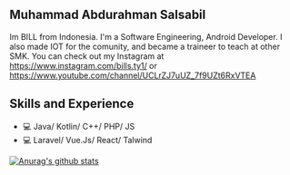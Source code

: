 ## Muhammad Abdurahman Salsabil
Im BILL from Indonesia. I'm a Software Engineering, Android Developer. I also made IOT for the comunity, and became a traineer to teach at other SMK. You can check out my Instagram at https://www.instagram.com/bills.ty1/ or https://www.youtube.com/channel/UCLrZJ7uUZ_7f9UZt6RxVTEA

## Skills and Experience
* 💻 Java/ Kotlin/ C++/ PHP/ JS
* 💻 Laravel/ Vue.Js/ React/ Talwind

[![Anurag's github stats](https://github-readme-stats.vercel.app/api?username=mAbdurahmanS)](https://github.com/anuraghazra/github-readme-stats)
